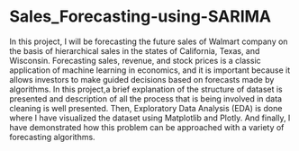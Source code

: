 # Sales_Forecasting-using-SARIMA
In this project, I will be forecasting the  future sales of  Walmart company on the basis of hierarchical sales in the states of California, Texas, and Wisconsin. Forecasting sales, revenue, and stock prices is a classic application of machine learning in economics, and it is important because it allows investors to make guided decisions based on forecasts made by algorithms. In this project,a brief explanation of the structure of dataset is  presented and description of all the process that is being involved in data cleaning is  well presented. Then, Exploratory Data Analysis (EDA) is done where I have visualized the dataset using Matplotlib and Plotly. And finally, I have demonstrated how this problem can be approached with a variety of forecasting algorithms.
